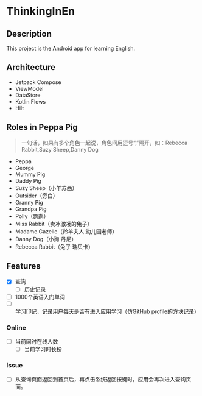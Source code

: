 # ThinkingInEn
## Description
This project is the Android app for learning English.
## Architecture
- Jetpack Compose
- ViewModel
- DataStore
- Kotlin Flows
- Hilt

## Roles in Peppa Pig
> 一句话，如果有多个角色一起说，角色间用逗号“,”隔开，如：Rebecca Rabbit,Suzy Sheep,Danny Dog  
  
- Peppa
- George
- Mummy Pig
- Daddy Pig
- Suzy Sheep（小羊苏西）
- Outsider（旁白）
- Granny Pig
- Grandpa Pig
- Polly（鹦鹉）
- Miss Rabbit（卖冰激凌的兔子）
- Madame Gazelle（羚羊夫人 幼儿园老师）
- Danny Dog（小狗 丹尼）
- Rebecca Rabbit（兔子 瑞贝卡）

## Features
- [x] 查询
  - [ ] 历史记录
- [ ] 1000个英语入门单词
- [ ] 学习印记，记录用户每天是否有进入应用学习（仿GitHub profile的方块记录）

### Online
- [ ] 当前同时在线人数
  - [ ] 当前学习时长榜

### Issue
- [ ] 从查询页面返回到首页后，再点击系统返回按键时，应用会再次进入查询页面。
